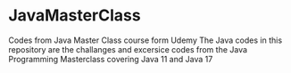 # JavaMasterClass
Codes from Java Master Class course form Udemy
The Java codes in this repository are the challanges and excersice codes from the Java Programming Masterclass covering Java 11 and Java 17 
